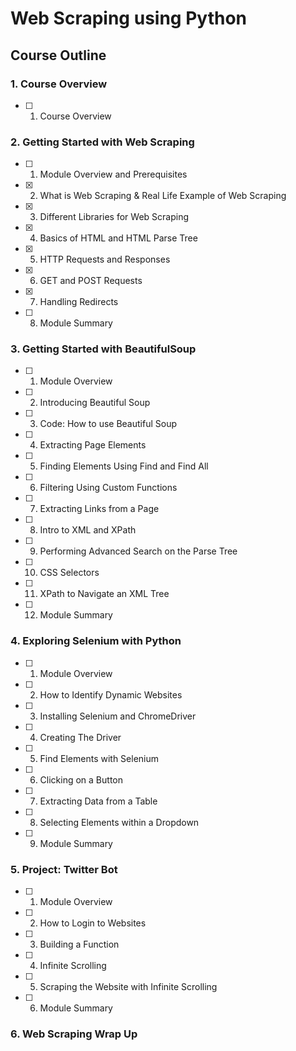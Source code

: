 # Web Scraping using Python
## Course Outline

### 1. Course Overview
- [ ] 1. Course Overview
### 2. Getting Started with Web Scraping
- [ ] 1. Module Overview and Prerequisites
- [x] 2. What is Web Scraping & Real Life Example of Web Scraping
- [x] 3. Different Libraries for Web Scraping 
- [x] 4. Basics of HTML and HTML Parse Tree
- [x] 5. HTTP Requests and Responses
- [x] 6. GET and POST Requests
- [x] 7. Handling Redirects
- [ ] 8. Module Summary
### 3. Getting Started with BeautifulSoup
- [ ] 1. Module Overview
- [ ] 2. Introducing Beautiful Soup
- [ ] 3. Code: How to use Beautiful Soup
- [ ] 4. Extracting Page Elements
- [ ] 5. Finding Elements Using Find and Find All
- [ ] 6. Filtering Using Custom Functions
- [ ] 7. Extracting Links from a Page
- [ ] 8. Intro to XML and XPath
- [ ] 9. Performing Advanced Search on the Parse Tree
- [ ] 10. CSS Selectors
- [ ] 11. XPath to Navigate an XML Tree
- [ ] 12. Module Summary
### 4. Exploring Selenium with Python
- [ ] 1. Module Overview
- [ ] 2. How to Identify Dynamic Websites
- [ ] 3. Installing Selenium and ChromeDriver
- [ ] 4. Creating The Driver
- [ ] 5. Find Elements with Selenium
- [ ] 6. Clicking on a Button
- [ ] 7. Extracting Data from a Table
- [ ] 8. Selecting Elements within a Dropdown
- [ ] 9. Module Summary
### 5. Project: Twitter Bot
- [ ] 1. Module Overview
- [ ] 2. How to Login to Websites
- [ ] 3. Building a Function
- [ ] 4. Infinite Scrolling
- [ ] 5. Scraping the Website with Infinite Scrolling
- [ ] 6. Module Summary
### 6. Web Scraping Wrap Up
